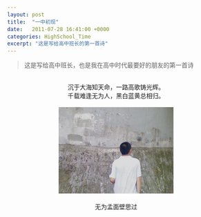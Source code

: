 ```yaml
---
layout: post
title:  "一中初现"
date:   2011-07-28 16:41:00 +0000
categories: HighSchool_Time
excerpt: "这是写给高中班长的第一首诗"
---
```


<div>
<blockquote class='quote-style'>
这是写给高中班长，也是我在高中时代最要好的朋友的第一首诗
</blockquote>
<br>
</div>

<div align='center'>
沉于大海知天命，一路高歌铸光辉。<br>
千载难逢无为人，黑白蓝黄总相归。<br>
<br>
<img height='200' src="/assets/img/Highschool_time/mjw.jpg"><br>
<br>
无为孟面壁思过
</div>